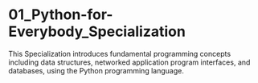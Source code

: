 # 01_Python-for-Everybody_Specialization
This Specialization introduces fundamental programming concepts including data structures, networked application program interfaces, and databases, using the Python programming language. 
